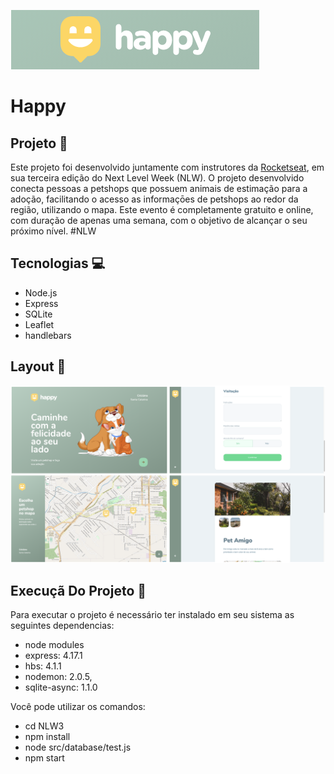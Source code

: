 ![](/github/logohappy.png)

# Happy

## Projeto :open_file_folder:

Este projeto foi desenvolvido juntamente com instrutores da [Rocketseat](https://rocketseat.com.br/), em sua terceira edição do Next Level Week (NLW).
O projeto desenvolvido conecta pessoas a petshops que possuem animais de estimação para a adoção, facilitando o acesso as informaçōes de petshops ao
redor da região, utilizando o mapa. 
Este evento é completamente gratuito e online, com duração de apenas uma semana, com o objetivo de alcançar o seu próximo nível. #NLW

## Tecnologias :computer:

* Node.js
* Express
* SQLite
* Leaflet
* handlebars

## Layout :pencil:

![](/github/layout.png)

## Execuçã Do Projeto :electric_plug:

Para executar o projeto é necessário ter instalado em seu sistema as seguintes dependencias:

* node modules
* express: 4.17.1
* hbs: 4.1.1
* nodemon: 2.0.5,
* sqlite-async: 1.1.0

Você pode utilizar os comandos:

* cd NLW3
* npm install
* node src/database/test.js
* npm start
